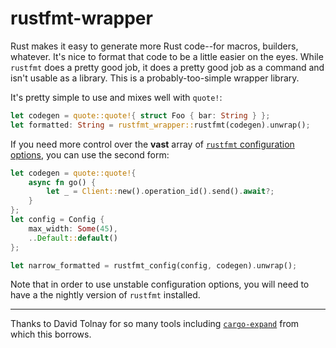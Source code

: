# rustfmt-wrapper

Rust makes it easy to generate more Rust code--for macros, builders, whatever.
It's nice to format that code to be a little easier on the eyes. While
`rustfmt` does a pretty good job, it does a pretty good job as a command and
isn't usable as a library. This is a probably-too-simple wrapper library.

It's pretty simple to use and mixes well with `quote!`:

```rust
let codegen = quote::quote!{ struct Foo { bar: String } };
let formatted: String = rustfmt_wrapper::rustfmt(codegen).unwrap();
```

If you need more control over the **vast** array of [`rustfmt` configuration
options](https://rust-lang.github.io/rustfmt), you can use the second form:

```rust
let codegen = quote::quote!{
    async fn go() {
        let _ = Client::new().operation_id().send().await?;
    }
};
let config = Config {
    max_width: Some(45),
    ..Default::default()
};

let narrow_formatted = rustfmt_config(config, codegen).unwrap();
```

Note that in order to use unstable configuration options, you will need to have
a the nightly version of `rustfmt` installed.

---

Thanks to David Tolnay for so many tools including
[`cargo-expand`](https://github.com/dtolnay/cargo-expand) from which this
borrows.